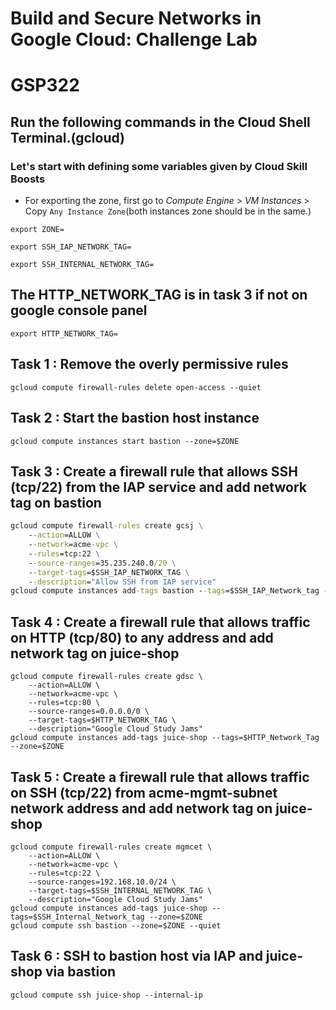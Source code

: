 # Build and Secure Networks in Google Cloud: Challenge Lab  
# GSP322 

## Run the following commands in the Cloud Shell Terminal.(gcloud)
### Let's start with defining some variables given by Cloud Skill Boosts

* For exporting the zone, first go to *Compute Engine* > *VM Instances* > Copy `Any Instance Zone`(both instances zone should be in the same.)

```
export ZONE=
```

```
export SSH_IAP_NETWORK_TAG=
```

```
export SSH_INTERNAL_NETWORK_TAG=
```
## The HTTP_NETWORK_TAG is in task 3 if not on google console panel
```
export HTTP_NETWORK_TAG=
```
## Task 1 : Remove the overly permissive rules

```
gcloud compute firewall-rules delete open-access --quiet
```

## Task 2 : Start the bastion host instance
```
gcloud compute instances start bastion --zone=$ZONE
```

## Task 3 : Create a firewall rule that allows SSH (tcp/22) from the IAP service and add network tag on bastion
```cmd
gcloud compute firewall-rules create gcsj \
    --action=ALLOW \
    --network=acme-vpc \
    --rules=tcp:22 \
    --source-ranges=35.235.240.0/20 \
    --target-tags=$SSH_IAP_NETWORK_TAG \
    --description="Allow SSH from IAP service"
gcloud compute instances add-tags bastion --tags=$SSH_IAP_Network_tag --zone=$ZONE
```

## Task 4 : Create a firewall rule that allows traffic on HTTP (tcp/80) to any address and add network tag on juice-shop
```
gcloud compute firewall-rules create gdsc \
    --action=ALLOW \
    --network=acme-vpc \
    --rules=tcp:80 \
    --source-ranges=0.0.0.0/0 \
    --target-tags=$HTTP_NETWORK_TAG \
    --description="Google Cloud Study Jams" 
gcloud compute instances add-tags juice-shop --tags=$HTTP_Network_Tag --zone=$ZONE
```
## Task 5 : Create a firewall rule that allows traffic on SSH (tcp/22) from acme-mgmt-subnet network address and add network tag on juice-shop
```
gcloud compute firewall-rules create mgmcet \
    --action=ALLOW \
    --network=acme-vpc \
    --rules=tcp:22 \
    --source-ranges=192.168.10.0/24 \
    --target-tags=$SSH_INTERNAL_NETWORK_TAG \
    --description="Google Cloud Study Jams" 
gcloud compute instances add-tags juice-shop --tags=$SSH_Internal_Network_tag --zone=$ZONE 
gcloud compute ssh bastion --zone=$ZONE --quiet
```
## Task 6 : SSH to bastion host via IAP and juice-shop via bastion
```
gcloud compute ssh juice-shop --internal-ip
```
